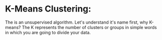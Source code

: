 # K-Means Clustering:
The is an unsupervised algorithm. Let's understand it's name first, why K-means? The K represents the number of clusters or groups in simple words in which you are going to divide your data.
